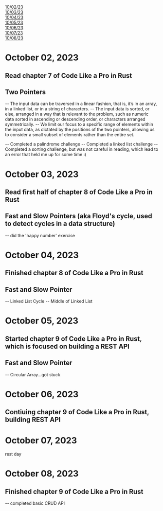 [10/02/23](#october-02-2023)<br>
[10/03/23](#october-03-2023)<br>
[10/04/23](#october-04-2023)<br>
[10/05/23](#october-05-2023)<br>
[10/06/23](#october-06-2023)<br>
[10/07/23](#october-07-2023)<br>
[10/08/23](#october-08-2023)<br>

# October 02, 2023 

## Read chapter 7 of Code Like a Pro in Rust

## Two Pointers

-- The input data can be traversed in a linear fashion, that is, it’s in an array, in a linked list, or in a string of characters.
-- The input data is sorted, or else, arranged in a way that is relevant to the problem, such as numeric data sorted in ascending or descending order, or characters arranged symmetrically.
-- We limit our focus to a specific range of elements within the input data, as dictated by the positions of the two pointers, allowing us to consider a small subset of elements rather than the entire set.

-- Completed a palindrome challenge
-- Completed a linked list challenge
-- Completed a sorting challenge, but was not careful in reading, which lead to an error that held me up for some time :(

# October 03, 2023 

## Read first half of chapter 8 of Code Like a Pro in Rust

## Fast and Slow Pointers (aka Floyd's cycle, used to detect cycles in a data structure)

-- did the 'happy number' exercise

# October 04, 2023 

## Finished chapter 8 of Code Like a Pro in Rust

## Fast and Slow Pointer

-- Linked List Cycle
-- Middle of Linked List 

# October 05, 2023 

## Started chapter 9 of Code Like a Pro in Rust, which is focused on building a REST API 

## Fast and Slow Pointer

-- Circular Array...got stuck

# October 06, 2023 

## Contiuing chapter 9 of Code Like a Pro in Rust, building REST API


# October 07, 2023 

rest day

# October 08, 2023 

## Finished chapter 9 of Code Like a Pro in Rust

-- completed basic CRUD API